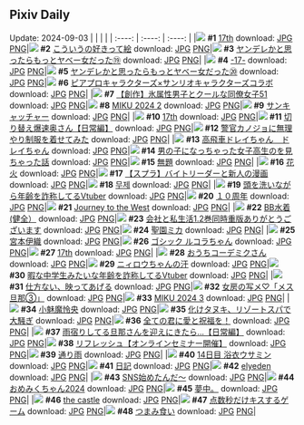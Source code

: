 ## Pixiv Daily
Update: 2024-09-03
|      |      |      |
| :----: | :----: | :----: |
|![](https://pixiv.microyu.workers.dev/c/240x480/img-master/img/2024/09/01/00/01/15/122018635_p0_master1200.jpg) **#1** [17th](https://www.pixiv.net/artworks/122018635) download: [JPG](https://pixiv.microyu.workers.dev/img-original/img/2024/09/01/00/01/15/122018635_p0.jpg) [PNG](https://pixiv.microyu.workers.dev/img-original/img/2024/09/01/00/01/15/122018635_p0.png)|![](https://pixiv.microyu.workers.dev/c/240x480/img-master/img/2024/09/01/00/11/42/122019488_p0_master1200.jpg) **#2** [こういうの好きって絵](https://www.pixiv.net/artworks/122019488) download: [JPG](https://pixiv.microyu.workers.dev/img-original/img/2024/09/01/00/11/42/122019488_p0.jpg) [PNG](https://pixiv.microyu.workers.dev/img-original/img/2024/09/01/00/11/42/122019488_p0.png)|![](https://pixiv.microyu.workers.dev/c/240x480/img-master/img/2024/09/01/00/05/21/122019011_p0_master1200.jpg) **#3** [ヤンデレかと思ったらもっとヤベー女だった⑲](https://www.pixiv.net/artworks/122019011) download: [JPG](https://pixiv.microyu.workers.dev/img-original/img/2024/09/01/00/05/21/122019011_p0.jpg) [PNG](https://pixiv.microyu.workers.dev/img-original/img/2024/09/01/00/05/21/122019011_p0.png)|
|![](https://pixiv.microyu.workers.dev/c/240x480/img-master/img/2024/09/01/16/43/11/122040751_p0_master1200.jpg) **#4** [-17-](https://www.pixiv.net/artworks/122040751) download: [JPG](https://pixiv.microyu.workers.dev/img-original/img/2024/09/01/16/43/11/122040751_p0.jpg) [PNG](https://pixiv.microyu.workers.dev/img-original/img/2024/09/01/16/43/11/122040751_p0.png)|![](https://pixiv.microyu.workers.dev/c/240x480/img-master/img/2024/09/02/10/43/41/122068690_p0_master1200.jpg) **#5** [ヤンデレかと思ったらもっとヤベー女だった⑳](https://www.pixiv.net/artworks/122068690) download: [JPG](https://pixiv.microyu.workers.dev/img-original/img/2024/09/02/10/43/41/122068690_p0.jpg) [PNG](https://pixiv.microyu.workers.dev/img-original/img/2024/09/02/10/43/41/122068690_p0.png)|![](https://pixiv.microyu.workers.dev/c/240x480/img-master/img/2024/09/02/00/06/55/122058353_p0_master1200.jpg) **#6** [ピアプロキャラクターズ×サンリオキャラクターズコラボ](https://www.pixiv.net/artworks/122058353) download: [JPG](https://pixiv.microyu.workers.dev/img-original/img/2024/09/02/00/06/55/122058353_p0.jpg) [PNG](https://pixiv.microyu.workers.dev/img-original/img/2024/09/02/00/06/55/122058353_p0.png)|
|![](https://pixiv.microyu.workers.dev/c/240x480/img-master/img/2024/09/01/00/14/08/122019615_p0_master1200.jpg) **#7** [【創作】氷属性男子とクールな同僚女子51](https://www.pixiv.net/artworks/122019615) download: [JPG](https://pixiv.microyu.workers.dev/img-original/img/2024/09/01/00/14/08/122019615_p0.jpg) [PNG](https://pixiv.microyu.workers.dev/img-original/img/2024/09/01/00/14/08/122019615_p0.png)|![](https://pixiv.microyu.workers.dev/c/240x480/img-master/img/2024/09/01/00/03/06/122018832_p0_master1200.jpg) **#8** [MIKU 2024 2](https://www.pixiv.net/artworks/122018832) download: [JPG](https://pixiv.microyu.workers.dev/img-original/img/2024/09/01/00/03/06/122018832_p0.jpg) [PNG](https://pixiv.microyu.workers.dev/img-original/img/2024/09/01/00/03/06/122018832_p0.png)|![](https://pixiv.microyu.workers.dev/c/240x480/img-master/img/2024/09/02/07/30/01/122066269_p0_master1200.jpg) **#9** [サンキャッチャー](https://www.pixiv.net/artworks/122066269) download: [JPG](https://pixiv.microyu.workers.dev/img-original/img/2024/09/02/07/30/01/122066269_p0.jpg) [PNG](https://pixiv.microyu.workers.dev/img-original/img/2024/09/02/07/30/01/122066269_p0.png)|
|![](https://pixiv.microyu.workers.dev/c/240x480/img-master/img/2024/09/01/00/03/20/122018859_p0_master1200.jpg) **#10** [17th](https://www.pixiv.net/artworks/122018859) download: [JPG](https://pixiv.microyu.workers.dev/img-original/img/2024/09/01/00/03/20/122018859_p0.jpg) [PNG](https://pixiv.microyu.workers.dev/img-original/img/2024/09/01/00/03/20/122018859_p0.png)|![](https://pixiv.microyu.workers.dev/c/240x480/img-master/img/2024/09/01/00/04/53/122018973_p0_master1200.jpg) **#11** [切り替え爆速奥さん【日常編】](https://www.pixiv.net/artworks/122018973) download: [JPG](https://pixiv.microyu.workers.dev/img-original/img/2024/09/01/00/04/53/122018973_p0.jpg) [PNG](https://pixiv.microyu.workers.dev/img-original/img/2024/09/01/00/04/53/122018973_p0.png)|![](https://pixiv.microyu.workers.dev/c/240x480/img-master/img/2024/09/01/20/21/05/122048142_p0_master1200.jpg) **#12** [警官カノジョに無理やり制服を着せてみた](https://www.pixiv.net/artworks/122048142) download: [JPG](https://pixiv.microyu.workers.dev/img-original/img/2024/09/01/20/21/05/122048142_p0.jpg) [PNG](https://pixiv.microyu.workers.dev/img-original/img/2024/09/01/20/21/05/122048142_p0.png)|
|![](https://pixiv.microyu.workers.dev/c/240x480/img-master/img/2024/09/01/16/15/34/122039996_p0_master1200.jpg) **#13** [高飛車ドレイちゃん　ドレイちゃん](https://www.pixiv.net/artworks/122039996) download: [JPG](https://pixiv.microyu.workers.dev/img-original/img/2024/09/01/16/15/34/122039996_p0.jpg) [PNG](https://pixiv.microyu.workers.dev/img-original/img/2024/09/01/16/15/34/122039996_p0.png)|![](https://pixiv.microyu.workers.dev/c/240x480/img-master/img/2024/09/01/00/07/18/122019176_p0_master1200.jpg) **#14** [男の子になっちゃった女子高生のを見ちゃった話](https://www.pixiv.net/artworks/122019176) download: [JPG](https://pixiv.microyu.workers.dev/img-original/img/2024/09/01/00/07/18/122019176_p0.jpg) [PNG](https://pixiv.microyu.workers.dev/img-original/img/2024/09/01/00/07/18/122019176_p0.png)|![](https://pixiv.microyu.workers.dev/c/240x480/img-master/img/2024/09/01/16/00/48/122039545_p0_master1200.jpg) **#15** [無題](https://www.pixiv.net/artworks/122039545) download: [JPG](https://pixiv.microyu.workers.dev/img-original/img/2024/09/01/16/00/48/122039545_p0.jpg) [PNG](https://pixiv.microyu.workers.dev/img-original/img/2024/09/01/16/00/48/122039545_p0.png)|
|![](https://pixiv.microyu.workers.dev/c/240x480/img-master/img/2024/09/03/11/12/20/122023173_p0_master1200.jpg) **#16** [花火](https://www.pixiv.net/artworks/122023173) download: [JPG](https://pixiv.microyu.workers.dev/img-original/img/2024/09/03/11/12/20/122023173_p0.jpg) [PNG](https://pixiv.microyu.workers.dev/img-original/img/2024/09/03/11/12/20/122023173_p0.png)|![](https://pixiv.microyu.workers.dev/c/240x480/img-master/img/2024/09/01/21/12/26/122050319_p0_master1200.jpg) **#17** [【スプラ】バイトリーダーと新人の漫画](https://www.pixiv.net/artworks/122050319) download: [JPG](https://pixiv.microyu.workers.dev/img-original/img/2024/09/01/21/12/26/122050319_p0.jpg) [PNG](https://pixiv.microyu.workers.dev/img-original/img/2024/09/01/21/12/26/122050319_p0.png)|![](https://pixiv.microyu.workers.dev/c/240x480/img-master/img/2024/09/01/17/41/37/122042474_p0_master1200.jpg) **#18** [무제](https://www.pixiv.net/artworks/122042474) download: [JPG](https://pixiv.microyu.workers.dev/img-original/img/2024/09/01/17/41/37/122042474_p0.jpg) [PNG](https://pixiv.microyu.workers.dev/img-original/img/2024/09/01/17/41/37/122042474_p0.png)|
|![](https://pixiv.microyu.workers.dev/c/240x480/img-master/img/2024/09/01/20/15/38/122047946_p0_master1200.jpg) **#19** [頭を洗いながら年齢を詐称してるVtuber](https://www.pixiv.net/artworks/122047946) download: [JPG](https://pixiv.microyu.workers.dev/img-original/img/2024/09/01/20/15/38/122047946_p0.jpg) [PNG](https://pixiv.microyu.workers.dev/img-original/img/2024/09/01/20/15/38/122047946_p0.png)|![](https://pixiv.microyu.workers.dev/c/240x480/img-master/img/2024/09/02/00/01/17/122057958_p0_master1200.jpg) **#20** [１０周年](https://www.pixiv.net/artworks/122057958) download: [JPG](https://pixiv.microyu.workers.dev/img-original/img/2024/09/02/00/01/17/122057958_p0.jpg) [PNG](https://pixiv.microyu.workers.dev/img-original/img/2024/09/02/00/01/17/122057958_p0.png)|![](https://pixiv.microyu.workers.dev/c/240x480/img-master/img/2024/09/01/01/43/18/122022888_p0_master1200.jpg) **#21** [Journey to the West](https://www.pixiv.net/artworks/122022888) download: [JPG](https://pixiv.microyu.workers.dev/img-original/img/2024/09/01/01/43/18/122022888_p0.jpg) [PNG](https://pixiv.microyu.workers.dev/img-original/img/2024/09/01/01/43/18/122022888_p0.png)|
|![](https://pixiv.microyu.workers.dev/c/240x480/img-master/img/2024/09/01/15/01/24/122037926_p0_master1200.jpg) **#22** [BB水着(健全）](https://www.pixiv.net/artworks/122037926) download: [JPG](https://pixiv.microyu.workers.dev/img-original/img/2024/09/01/15/01/24/122037926_p0.jpg) [PNG](https://pixiv.microyu.workers.dev/img-original/img/2024/09/01/15/01/24/122037926_p0.png)|![](https://pixiv.microyu.workers.dev/c/240x480/img-master/img/2024/09/01/12/00/18/122033412_p0_master1200.jpg) **#23** [会社と私生活1.2巻同時重版ありがとうございます](https://www.pixiv.net/artworks/122033412) download: [JPG](https://pixiv.microyu.workers.dev/img-original/img/2024/09/01/12/00/18/122033412_p0.jpg) [PNG](https://pixiv.microyu.workers.dev/img-original/img/2024/09/01/12/00/18/122033412_p0.png)|![](https://pixiv.microyu.workers.dev/c/240x480/img-master/img/2024/09/02/00/01/05/122057928_p0_master1200.jpg) **#24** [聖園ミカ](https://www.pixiv.net/artworks/122057928) download: [JPG](https://pixiv.microyu.workers.dev/img-original/img/2024/09/02/00/01/05/122057928_p0.jpg) [PNG](https://pixiv.microyu.workers.dev/img-original/img/2024/09/02/00/01/05/122057928_p0.png)|
|![](https://pixiv.microyu.workers.dev/c/240x480/img-master/img/2024/09/01/14/46/51/122037498_p0_master1200.jpg) **#25** [宮本伊織](https://www.pixiv.net/artworks/122037498) download: [JPG](https://pixiv.microyu.workers.dev/img-original/img/2024/09/01/14/46/51/122037498_p0.jpg) [PNG](https://pixiv.microyu.workers.dev/img-original/img/2024/09/01/14/46/51/122037498_p0.png)|![](https://pixiv.microyu.workers.dev/c/240x480/img-master/img/2024/09/01/00/30/04/122020386_p0_master1200.jpg) **#26** [ゴシック ルコラちゃん](https://www.pixiv.net/artworks/122020386) download: [JPG](https://pixiv.microyu.workers.dev/img-original/img/2024/09/01/00/30/04/122020386_p0.jpg) [PNG](https://pixiv.microyu.workers.dev/img-original/img/2024/09/01/00/30/04/122020386_p0.png)|![](https://pixiv.microyu.workers.dev/c/240x480/img-master/img/2024/09/01/00/12/49/122019551_master1200.jpg) **#27** [17th](https://www.pixiv.net/artworks/122019551) download: [JPG](https://pixiv.microyu.workers.dev/img-original/img/2024/09/01/00/12/49/122019551.jpg) [PNG](https://pixiv.microyu.workers.dev/img-original/img/2024/09/01/00/12/49/122019551.png)|
|![](https://pixiv.microyu.workers.dev/c/240x480/img-master/img/2024/09/01/08/43/55/122029323_p0_master1200.jpg) **#28** [おうちコーデミクさん](https://www.pixiv.net/artworks/122029323) download: [JPG](https://pixiv.microyu.workers.dev/img-original/img/2024/09/01/08/43/55/122029323_p0.jpg) [PNG](https://pixiv.microyu.workers.dev/img-original/img/2024/09/01/08/43/55/122029323_p0.png)|![](https://pixiv.microyu.workers.dev/c/240x480/img-master/img/2024/09/01/00/41/36/122020868_p0_master1200.jpg) **#29** [ニィロウちゃんの汗](https://www.pixiv.net/artworks/122020868) download: [JPG](https://pixiv.microyu.workers.dev/img-original/img/2024/09/01/00/41/36/122020868_p0.jpg) [PNG](https://pixiv.microyu.workers.dev/img-original/img/2024/09/01/00/41/36/122020868_p0.png)|![](https://pixiv.microyu.workers.dev/c/240x480/img-master/img/2024/09/02/20/05/32/122079322_p0_master1200.jpg) **#30** [暇な中学生みたいな年齢を詐称してるVtuber](https://www.pixiv.net/artworks/122079322) download: [JPG](https://pixiv.microyu.workers.dev/img-original/img/2024/09/02/20/05/32/122079322_p0.jpg) [PNG](https://pixiv.microyu.workers.dev/img-original/img/2024/09/02/20/05/32/122079322_p0.png)|
|![](https://pixiv.microyu.workers.dev/c/240x480/img-master/img/2024/09/01/10/15/24/122031055_p0_master1200.jpg) **#31** [仕方ない、映ってあげる](https://www.pixiv.net/artworks/122031055) download: [JPG](https://pixiv.microyu.workers.dev/img-original/img/2024/09/01/10/15/24/122031055_p0.jpg) [PNG](https://pixiv.microyu.workers.dev/img-original/img/2024/09/01/10/15/24/122031055_p0.png)|![](https://pixiv.microyu.workers.dev/c/240x480/img-master/img/2024/09/01/00/00/04/122018428_p0_master1200.jpg) **#32** [女房の写メ♡「メス旦那③」](https://www.pixiv.net/artworks/122018428) download: [JPG](https://pixiv.microyu.workers.dev/img-original/img/2024/09/01/00/00/04/122018428_p0.jpg) [PNG](https://pixiv.microyu.workers.dev/img-original/img/2024/09/01/00/00/04/122018428_p0.png)|![](https://pixiv.microyu.workers.dev/c/240x480/img-master/img/2024/09/02/01/35/57/122061483_p0_master1200.jpg) **#33** [MIKU 2024 3](https://www.pixiv.net/artworks/122061483) download: [JPG](https://pixiv.microyu.workers.dev/img-original/img/2024/09/02/01/35/57/122061483_p0.jpg) [PNG](https://pixiv.microyu.workers.dev/img-original/img/2024/09/02/01/35/57/122061483_p0.png)|
|![](https://pixiv.microyu.workers.dev/c/240x480/img-master/img/2024/09/02/03/43/05/122063631_p0_master1200.jpg) **#34** [小魅魔怜央](https://www.pixiv.net/artworks/122063631) download: [JPG](https://pixiv.microyu.workers.dev/img-original/img/2024/09/02/03/43/05/122063631_p0.jpg) [PNG](https://pixiv.microyu.workers.dev/img-original/img/2024/09/02/03/43/05/122063631_p0.png)|![](https://pixiv.microyu.workers.dev/c/240x480/img-master/img/2024/09/02/00/10/45/122058584_p0_master1200.jpg) **#35** [化けタヌキ、リゾートスパで大騒ぎ](https://www.pixiv.net/artworks/122058584) download: [JPG](https://pixiv.microyu.workers.dev/img-original/img/2024/09/02/00/10/45/122058584_p0.jpg) [PNG](https://pixiv.microyu.workers.dev/img-original/img/2024/09/02/00/10/45/122058584_p0.png)|![](https://pixiv.microyu.workers.dev/c/240x480/img-master/img/2024/09/01/00/14/28/122019631_p0_master1200.jpg) **#36** [全ての君に愛と祝福を！](https://www.pixiv.net/artworks/122019631) download: [JPG](https://pixiv.microyu.workers.dev/img-original/img/2024/09/01/00/14/28/122019631_p0.jpg) [PNG](https://pixiv.microyu.workers.dev/img-original/img/2024/09/01/00/14/28/122019631_p0.png)|
|![](https://pixiv.microyu.workers.dev/c/240x480/img-master/img/2024/09/02/00/03/06/122058122_p0_master1200.jpg) **#37** [雨宿りしてる旦那さんを迎えにきたら...【日常編】](https://www.pixiv.net/artworks/122058122) download: [JPG](https://pixiv.microyu.workers.dev/img-original/img/2024/09/02/00/03/06/122058122_p0.jpg) [PNG](https://pixiv.microyu.workers.dev/img-original/img/2024/09/02/00/03/06/122058122_p0.png)|![](https://pixiv.microyu.workers.dev/c/240x480/img-master/img/2024/09/01/00/01/22/122018645_p0_master1200.jpg) **#38** [リフレッシュ【オンラインセミナー開催】](https://www.pixiv.net/artworks/122018645) download: [JPG](https://pixiv.microyu.workers.dev/img-original/img/2024/09/01/00/01/22/122018645_p0.jpg) [PNG](https://pixiv.microyu.workers.dev/img-original/img/2024/09/01/00/01/22/122018645_p0.png)|![](https://pixiv.microyu.workers.dev/c/240x480/img-master/img/2024/09/01/18/31/40/122044173_p0_master1200.jpg) **#39** [通り雨](https://www.pixiv.net/artworks/122044173) download: [JPG](https://pixiv.microyu.workers.dev/img-original/img/2024/09/01/18/31/40/122044173_p0.jpg) [PNG](https://pixiv.microyu.workers.dev/img-original/img/2024/09/01/18/31/40/122044173_p0.png)|
|![](https://pixiv.microyu.workers.dev/c/240x480/img-master/img/2024/09/01/00/00/48/122018561_p0_master1200.jpg) **#40** [14日目 浴衣ウサミン](https://www.pixiv.net/artworks/122018561) download: [JPG](https://pixiv.microyu.workers.dev/img-original/img/2024/09/01/00/00/48/122018561_p0.jpg) [PNG](https://pixiv.microyu.workers.dev/img-original/img/2024/09/01/00/00/48/122018561_p0.png)|![](https://pixiv.microyu.workers.dev/c/240x480/img-master/img/2024/09/02/21/18/53/122081690_p0_master1200.jpg) **#41** [日記](https://www.pixiv.net/artworks/122081690) download: [JPG](https://pixiv.microyu.workers.dev/img-original/img/2024/09/02/21/18/53/122081690_p0.jpg) [PNG](https://pixiv.microyu.workers.dev/img-original/img/2024/09/02/21/18/53/122081690_p0.png)|![](https://pixiv.microyu.workers.dev/c/240x480/img-master/img/2024/09/01/00/50/22/122021193_p0_master1200.jpg) **#42** [elyeden](https://www.pixiv.net/artworks/122021193) download: [JPG](https://pixiv.microyu.workers.dev/img-original/img/2024/09/01/00/50/22/122021193_p0.jpg) [PNG](https://pixiv.microyu.workers.dev/img-original/img/2024/09/01/00/50/22/122021193_p0.png)|
|![](https://pixiv.microyu.workers.dev/c/240x480/img-master/img/2024/09/01/00/35/49/122020642_p0_master1200.jpg) **#43** [SNS始めたんだ～](https://www.pixiv.net/artworks/122020642) download: [JPG](https://pixiv.microyu.workers.dev/img-original/img/2024/09/01/00/35/49/122020642_p0.jpg) [PNG](https://pixiv.microyu.workers.dev/img-original/img/2024/09/01/00/35/49/122020642_p0.png)|![](https://pixiv.microyu.workers.dev/c/240x480/img-master/img/2024/09/01/10/14/19/122031031_p0_master1200.jpg) **#44** [おめみくちゃん2024](https://www.pixiv.net/artworks/122031031) download: [JPG](https://pixiv.microyu.workers.dev/img-original/img/2024/09/01/10/14/19/122031031_p0.jpg) [PNG](https://pixiv.microyu.workers.dev/img-original/img/2024/09/01/10/14/19/122031031_p0.png)|![](https://pixiv.microyu.workers.dev/c/240x480/img-master/img/2024/09/02/17/13/20/122072310_p0_master1200.jpg) **#45** [夢中。](https://www.pixiv.net/artworks/122072310) download: [JPG](https://pixiv.microyu.workers.dev/img-original/img/2024/09/02/17/13/20/122072310_p0.jpg) [PNG](https://pixiv.microyu.workers.dev/img-original/img/2024/09/02/17/13/20/122072310_p0.png)|
|![](https://pixiv.microyu.workers.dev/c/240x480/img-master/img/2024/09/01/05/53/58/122026848_p0_master1200.jpg) **#46** [the castle](https://www.pixiv.net/artworks/122026848) download: [JPG](https://pixiv.microyu.workers.dev/img-original/img/2024/09/01/05/53/58/122026848_p0.jpg) [PNG](https://pixiv.microyu.workers.dev/img-original/img/2024/09/01/05/53/58/122026848_p0.png)|![](https://pixiv.microyu.workers.dev/c/240x480/img-master/img/2024/09/02/18/00/03/122075800_p0_master1200.jpg) **#47** [点数秒だけキスするゲーム](https://www.pixiv.net/artworks/122075800) download: [JPG](https://pixiv.microyu.workers.dev/img-original/img/2024/09/02/18/00/03/122075800_p0.jpg) [PNG](https://pixiv.microyu.workers.dev/img-original/img/2024/09/02/18/00/03/122075800_p0.png)|![](https://pixiv.microyu.workers.dev/c/240x480/img-master/img/2024/09/01/20/40/07/122048903_p0_master1200.jpg) **#48** [つまみ食い](https://www.pixiv.net/artworks/122048903) download: [JPG](https://pixiv.microyu.workers.dev/img-original/img/2024/09/01/20/40/07/122048903_p0.jpg) [PNG](https://pixiv.microyu.workers.dev/img-original/img/2024/09/01/20/40/07/122048903_p0.png)|
